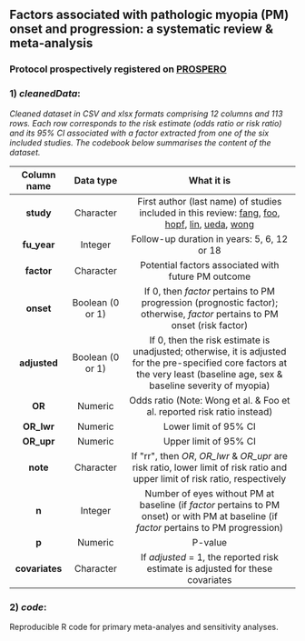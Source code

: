 ## Factors associated with pathologic myopia (PM) onset and progression: a systematic review & meta-analysis

### Protocol prospectively registered on [PROSPERO](https://www.crd.york.ac.uk/prospero/display_record.php?ID=CRD42022378743)

### 1) ***cleanedData***: 

*Cleaned dataset in CSV and xlsx formats comprising 12 columns and 113 rows. Each row corresponds to the risk estimate (odds ratio or risk ratio) and its 95% CI associated with a factor extracted from one of the six included studies. The codebook below summarises the content of the dataset.*

| Column name | Data type | What it is |
| :---:   | :---: | :---: |
| **study** | Character | First author (last name) of studies included in this review: [fang](https://pubmed.ncbi.nlm.nih.gov/29371011/), [foo](https://bjo.bmj.com/content/early/2022/05/16/bjophthalmol-2021-321046.abstract), [hopf](https://pubmed.ncbi.nlm.nih.gov/34968638/), [lin](https://pubmed.ncbi.nlm.nih.gov/29691931/), [ueda](https://jamanetwork.com/journals/jamaophthalmology/fullarticle/2767416), [wong](https://iovs.arvojournals.org/article.aspx?articleid=2764775)  |
| **fu_year** | Integer | Follow-up duration in years: 5, 6, 12 or 18  |
| **factor** | Character | Potential factors associated with future PM outcome |
| **onset** | Boolean (0 or 1) | If 0, then *factor* pertains to PM progression (prognostic factor); otherwise, *factor* pertains to PM onset (risk factor)  |
| **adjusted** | Boolean (0 or 1) | If 0, then the risk estimate is unadjusted; otherwise, it is adjusted for the pre-specified core factors at the very least (baseline age, sex & baseline severity of myopia)  |
| **OR** | Numeric | Odds ratio (Note: Wong et al. & Foo et al. reported risk ratio instead) |
| **OR_lwr** | Numeric | Lower limit of 95% CI |
| **OR_upr** | Numeric | Upper limit of 95% CI |
| **note** | Character | If "rr", then *OR*, *OR_lwr* & *OR_upr* are risk ratio, lower limit of risk ratio and upper limit of risk ratio, respectively |
| **n** | Integer | Number of eyes without PM at baseline (if *factor* pertains to PM onset) or with PM at baseline (if *factor* pertains to PM progression)  |
| **p** | Numeric | P-value |
| **covariates** | Character | If *adjusted* = 1, the reported risk estimate is adjusted for these covariates   |

### 2) ***code***: 

Reproducible R code for primary meta-analyes and sensitivity analyses.
